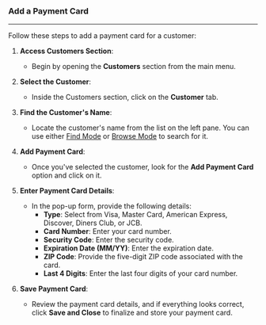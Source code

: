 ### Add a Payment Card
__________________________
Follow these steps to add a payment card for a customer:

1. **Access Customers Section**:
    
    - Begin by opening the **Customers** section from the main menu.
2. **Select the Customer**:
    
    - Inside the Customers section, click on the **Customer** tab.
3. **Find the Customer's Name**:
    
    - Locate the customer's name from the list on the left pane. You can use either [Find Mode](https://github.com/Fx-Professional-Services/HorizonDocs/blob/main/Horizon%20User%20Guide/VIII.%20Searching%20on%20Horizon/Find%20Mode.md) or [Browse Mode](https://github.com/Fx-Professional-Services/HorizonDocs/blob/main/Horizon%20User%20Guide/Searching%20on%20Horizon/Browse%20Mode.md) to search for it.
4. **Add Payment Card**:
    
    - Once you've selected the customer, look for the **Add Payment Card** option and click on it.
5. **Enter Payment Card Details**:
    - In the pop-up form, provide the following details:
        - **Type**: Select from Visa, Master Card, American Express, Discover, Diners Club, or JCB.
        - **Card Number**: Enter your card number.
        - **Security Code**: Enter the security code.
        - **Expiration Date (MM/YY)**: Enter the expiration date.
        - **ZIP Code**: Provide the five-digit ZIP code associated with the card.
        - **Last 4 Digits**: Enter the last four digits of your card number.
    
6. **Save Payment Card**:
    
    - Review the payment card details, and if everything looks correct, click **Save and Close** to finalize and store your payment card.

